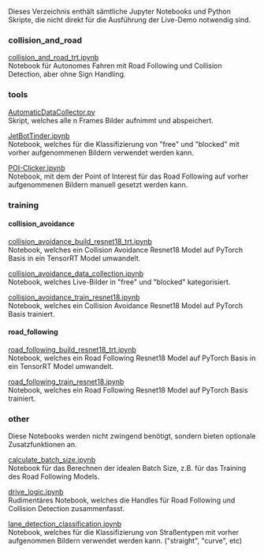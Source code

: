 
Dieses Verzeichnis enthält sämtliche Jupyter Notebooks und Python Skripte, die nicht direkt für die Ausführung der Live-Demo notwendig sind.

### collision_and_road
[collision_and_road_trt.ipynb](https://github.com/andreasmy01/TeamorientiertesProjekt23JetBot/blob/93bcfc1d97f3a86780e6e2f0ba248f16b1a10c3d/notebooks/collision_and_road/collision_and_road_trt.ipynb)
<br>Notebook für Autonomes Fahren mit Road Following und Collision Detection, aber ohne Sign Handling.

### tools
[AutomaticDataCollector.py](https://github.com/andreasmy01/TeamorientiertesProjekt23JetBot/blob/93bcfc1d97f3a86780e6e2f0ba248f16b1a10c3d/notebooks/tools/AutomaticDataCollector.py)
<br> Skript, welches alle n Frames Bilder aufnimmt und abspeichert.

[JetBotTinder.ipynb](https://github.com/andreasmy01/TeamorientiertesProjekt23JetBot/blob/93bcfc1d97f3a86780e6e2f0ba248f16b1a10c3d/notebooks/tools/JetBotTinder.ipynb)
<br> Notebook, welches für die Klassifizierung von "free" und "blocked" mit vorher aufgenommenen Bildern verwendet werden kann.

[POI-Clicker.ipynb](https://github.com/andreasmy01/TeamorientiertesProjekt23JetBot/blob/93bcfc1d97f3a86780e6e2f0ba248f16b1a10c3d/notebooks/tools/POI-Clicker.ipynb)
<br> Notebook, mit dem der Point of Interest für das Road Following auf vorher aufgenommenen Bildern manuell gesetzt werden kann.

### training
#### collision_avoidance
[collision_avoidance_build_resnet18_trt.ipynb](https://github.com/andreasmy01/TeamorientiertesProjekt23JetBot/blob/93bcfc1d97f3a86780e6e2f0ba248f16b1a10c3d/notebooks/training/collision_avoidance/collision_avoidance_build_resnet18_trt.ipynb)
<br> Notebook, welches ein Collision Avoidance Resnet18 Model auf PyTorch Basis in ein TensorRT Model umwandelt.

[collision_avoidance_data_collection.ipynb](https://github.com/andreasmy01/TeamorientiertesProjekt23JetBot/blob/93bcfc1d97f3a86780e6e2f0ba248f16b1a10c3d/notebooks/training/collision_avoidance/collision_avoidance_data_collection.ipynb)
<br> Notebook, welches Live-Bilder in "free" und "blocked" kategorisiert. 

[collision_avoidance_train_resnet18.ipynb](https://github.com/andreasmy01/TeamorientiertesProjekt23JetBot/blob/93bcfc1d97f3a86780e6e2f0ba248f16b1a10c3d/notebooks/training/collision_avoidance/collision_avoidance_train_resnet18.ipynb)
<br> Notebook, welches ein Collision Avoidance Resnet18 Model auf PyTorch Basis trainiert.

#### road_following  
[road_following_build_resnet18_trt.ipynb](https://github.com/andreasmy01/TeamorientiertesProjekt23JetBot/blob/93bcfc1d97f3a86780e6e2f0ba248f16b1a10c3d/notebooks/training/road_following/road_following_build_resnet18_trt.ipynb)
<br> Notebook, welches ein Road Following Resnet18 Model auf PyTorch Basis in ein TensorRT Model umwandelt.

[road_following_train_resnet18.ipynb](https://github.com/andreasmy01/TeamorientiertesProjekt23JetBot/blob/93bcfc1d97f3a86780e6e2f0ba248f16b1a10c3d/notebooks/training/road_following/road_following_train_resnet18.ipynb)
<br> Notebook, welches ein Road Following Resnet18 Model auf PyTorch Basis trainiert.

### other
Diese Notebooks werden nicht zwingend benötigt, sondern bieten optionale Zusatzfunktionen an.

[calculate_batch_size.ipynb](https://github.com/andreasmy01/TeamorientiertesProjekt23JetBot/blob/93bcfc1d97f3a86780e6e2f0ba248f16b1a10c3d/notebooks/other/calculate_batch_size.ipynb)
<br>
Notebook für das Berechnen der idealen Batch Size, z.B. für das Training des Road Following Models.

[drive_logic.ipynb](https://github.com/andreasmy01/TeamorientiertesProjekt23JetBot/blob/93bcfc1d97f3a86780e6e2f0ba248f16b1a10c3d/notebooks/other/drive_logic.ipynb)
<br> Rudimentäres Notebook, welches die Handles für Road Following und Collision Detection zusammenfasst.

[lane_detection_classification.ipynb](https://github.com/andreasmy01/TeamorientiertesProjekt23JetBot/blob/93bcfc1d97f3a86780e6e2f0ba248f16b1a10c3d/notebooks/other/lane_detection_classification.ipynb)
<br> Notebook, welches für die Klassifizierung von Straßentypen mit vorher aufgenommen Bildern verwendet werden kann. ("straight", "curve", etc)

